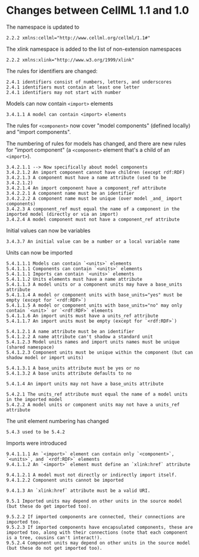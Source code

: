# Changes between CellML 1.1 and 1.0

The namespace is updated to

    2.2.2 xmlns:cellml="http://www.cellml.org/cellml/1.1#"

The xlink namespace is added to the list of non-extension namespaces

    2.2.2 xmlns:xlink="http://www.w3.org/1999/xlink"

The rules for identifiers are changed:

    2.4.1 identifiers consist of numbers, letters, and underscores
    2.4.1 identifiers must contain at least one letter
    2.4.1 identifiers may not start with number

Models can now contain `<import>` elements

    3.4.1.1 A model can contain <import> elements

The rules for `<component>` now cover "model components" (defined locally) and "import components".

The numbering of rules for models has changed, and there are new rules for "import component" (a `<component>` element that's a child of an `<import>`).

    3.4.2.1.1 --> Now specifically about model components
    3.4.2.1.2 An import component cannot have children (except rdf:RDF)
    3.4.2.1.3 A component must have a name attribute (used to be 3.4.2.1.2)
    3.4.2.1.4 An import component have a component_ref attribute
    3.4.2.2.1 A component name must be an identifier
    3.4.2.2.2 A component name must be unique (over model _and_ import components)
    3.4.2.3 A component_ref must equal the name of a component in the imported model (directly or via an import)
    3.4.2.4 A model component must not have a component_ref attribute

Initial values can now be variables

    3.4.3.7 An initial value can be a number or a local variable name

Units can now be imported

    5.4.1.1.1 Models can contain `<units>` elements
    5.4.1.1.1 Components can contain `<units>` elements
    5.4.1.1.1 Imports can contain `<units>` elements
    5.4.1.1.2 Units elements must have a name attribute
    5.4.1.1.3 A model units or a component units may have a base_units attribute
    5.4.1.1.4 A model or component units with base_units="yes" must be empty (except for `<rdf:RDF>`)
    5.4.1.1.5 A model or component units with base_units="no" may only contain `<unit>` or `<rdf:RDF>` elements
    5.4.1.1.6 An import units must have a units_ref attribute
    5.4.1.1.7 An import units must be empty (except for `<rdf:RDF>`)

    5.4.1.2.1 A name attribute must be an identifier
    5.4.1.2.2 A name attribute can't shadow a standard unit
    5.4.1.2.3 Model units names and import units names must be unique (shared namespace)
    5.4.1.2.3 Component units must be unique within the component (but can shadow model or import units)

    5.4.1.3.1 A base_units attribute must be yes or no
    5.4.1.3.2 A base units attribute defaults to no
    
    5.4.1.4 An import units may not have a base_units attribute

    5.4.2.1 The units_ref attribute must equal the name of a model units in the imported model
    5.4.2.2 A model units or component units may not have a units_ref attribute
    
The unit element numbering has changed

    5.4.3 used to be 5.4.2
    
Imports were introduced

    9.4.1.1.1 An `<import>` element can contain only `<component>`, `<units>`, and `<rdf:RDF>` elements
    9.4.1.1.2 An `<import>` element must define an `xlink:href` attribute
    
    9.4.1.2.1 A model must not directly or indirectly import itself.
    9.4.1.2.2 Component units cannot be imported

    9.4.1.3 An `xlink:href` attribute must be a valid URI.
    
    9.5.1 Imported units may depend on other units in the source model (but these do get imported too).
    
    9.5.2.2 If imported components are connected, their connections are imported too.
    9.5.2.3 If imported components have encapsulated components, these are imported too, along with their connections (note that each component is a tree, cousins can't interact!).
    9.5.2.4 Component units may depend on other units in the source model (but these do not get imported too).
    
